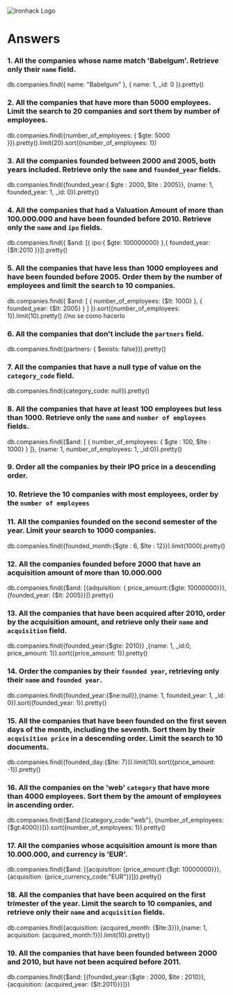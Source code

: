 ![Ironhack Logo](https://i.imgur.com/1QgrNNw.png)

# Answers

### 1. All the companies whose name match 'Babelgum'. Retrieve only their `name` field.

db.companies.find({ name: "Babelgum" }, { name: 1, \_id: 0 }).pretty()

### 2. All the companies that have more than 5000 employees. Limit the search to 20 companies and sort them by **number of employees**.

db.companies.find({number_of_employees: { $gte: 5000 }}).pretty().limit(20).sort({number_of_employees: 1})

### 3. All the companies founded between 2000 and 2005, both years included. Retrieve only the `name` and `founded_year` fields.

db.companies.find({founded_year:{ $gte : 2000, $lte : 2005}}, {name: 1, founded_year: 1, \_id: 0}).pretty()

### 4. All the companies that had a Valuation Amount of more than 100.000.000 and have been founded before 2010. Retrieve only the `name` and `ipo` fields.

db.companies.find({ $and: [{ ipo:{ $gte: 100000000} },{ founded_year:{$lt:2010 }}]).pretty()

### 5. All the companies that have less than 1000 employees and have been founded before 2005. Order them by the number of employees and limit the search to 10 companies.

db.companies.find({ $and: [ { number_of_employees: {$lt: 1000} }, { founded_year: {$lt: 2005} } ] }).sort({number_of_employees: 1}).limit(10).pretty() //no se como hacerlo

### 6. All the companies that don't include the `partners` field.

db.companies.find({partners: { $exists: false}}).pretty()

### 7. All the companies that have a null type of value on the `category_code` field.

db.companies.find({category_code: null}).pretty()

### 8. All the companies that have at least 100 employees but less than 1000. Retrieve only the `name` and `number of employees` fields.

db.companies.find({$and: [ { number_of_employees: { $gte : 100, $lte : 1000} } ]}, {name: 1, number_of_employees: 1, \_id:0}).pretty()

### 9. Order all the companies by their IPO price in a descending order.

### 10. Retrieve the 10 companies with most employees, order by the `number of employees`

### 11. All the companies founded on the second semester of the year. Limit your search to 1000 companies.

db.companies.find({founded_month:{$gte : 6, $lte : 12}}).limit(1000).pretty()

### 12. All the companies founded before 2000 that have an acquisition amount of more than 10.000.000

db.companies.find({$and: [{adquisition: { price_amount:{$gte: 10000000}}}, {founded_year: {$lt: 2005}}]).pretty()

### 13. All the companies that have been acquired after 2010, order by the acquisition amount, and retrieve only their `name` and `acquisition` field.

db.companies.find({founded_year:{$gte: 2010}} ,{name: 1, \_id:0, price_amount: 1}).sort({price_amount: 1}).pretty()

### 14. Order the companies by their `founded year`, retrieving only their `name` and `founded year`.

db.companies.find({founded_year:{$ne:null}},{name: 1, founded_year: 1, \_id: 0}).sort({founded_year: 1}).pretty()

### 15. All the companies that have been founded on the first seven days of the month, including the seventh. Sort them by their `acquisition price` in a descending order. Limit the search to 10 documents.

db.companies.find({founded_day:{$lte: 7}}).limit(10).sort({price_amount: -1}).pretty()

### 16. All the companies on the 'web' `category` that have more than 4000 employees. Sort them by the amount of employees in ascending order.

db.companies.find({$and:[{category_code:"web"}, {number_of_employees:{$gt:4000}}]}).sort({number_of_employees: 1}).pretty()

### 17. All the companies whose acquisition amount is more than 10.000.000, and currency is 'EUR'.

db.companies.find({$and: [{acquisition: {price_amount:{$gt: 10000000}}}, {acquisition: {price_currency_code:"EUR"}}]}).pretty()

### 18. All the companies that have been acquired on the first trimester of the year. Limit the search to 10 companies, and retrieve only their `name` and `acquisition` fields.

db.companies.find({acquisition: {acquired_month: {$lte:3}}},{name: 1, acquisition: {acquired_month:1}}).limit(10).pretty()

### 19. All the companies that have been founded between 2000 and 2010, but have not been acquired before 2011.

db.companies.find({$and: [{founded_year:{$gte : 2000, $lte : 2010}},{acquisition: {acquired_year: {$lt:2011}}}]})
